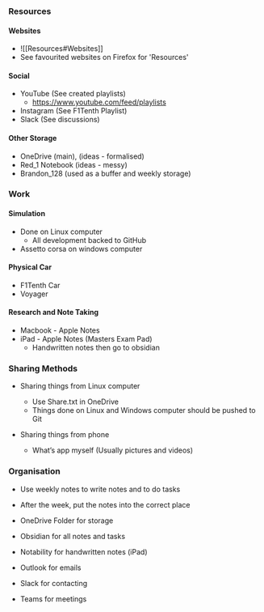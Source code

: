 ### Resources
#### Websites

- ![[Resources#Websites]]
- See favourited websites on Firefox for 'Resources'

#### Social

- YouTube (See created playlists)
	- https://www.youtube.com/feed/playlists
- Instagram (See F1Tenth Playlist)
- Slack (See discussions)

#### Other Storage

- OneDrive (main), (ideas - formalised)
- Red_1 Notebook (ideas - messy)
- Brandon_128 (used as a buffer and weekly storage)

### Work

#### Simulation

- Done on Linux computer
	- All development backed to GitHub
- Assetto corsa on windows computer

#### Physical Car

- F1Tenth Car
- Voyager

#### Research and Note Taking

- Macbook - Apple Notes
- iPad - Apple Notes (Masters Exam Pad)
	- Handwritten notes then go to obsidian

### Sharing Methods

- Sharing things from Linux computer
	- Use Share.txt in OneDrive
	- Things done on Linux and Windows computer should be pushed to Git

- Sharing things from phone
	- What’s app myself (Usually pictures and videos)

### Organisation

- Use weekly notes to write notes and to do tasks
- After the week, put the notes into the correct place

- OneDrive Folder for storage
- Obsidian for all notes and tasks
- Notability for handwritten notes (iPad)
- Outlook for emails
- Slack for contacting
- Teams for meetings